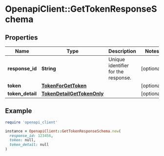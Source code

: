 # OpenapiClient::GetTokenResponseSchema

## Properties

| Name | Type | Description | Notes |
| ---- | ---- | ----------- | ----- |
| **response_id** | **String** | Unique identifier for the response.  | [optional] |
| **token** | [**TokenForGetToken**](TokenForGetToken.md) |  | [optional] |
| **token_detail** | [**TokenDetailGetTokenOnly**](TokenDetailGetTokenOnly.md) |  | [optional] |

## Example

```ruby
require 'openapi_client'

instance = OpenapiClient::GetTokenResponseSchema.new(
  response_id: 123456,
  token: null,
  token_detail: null
)
```

